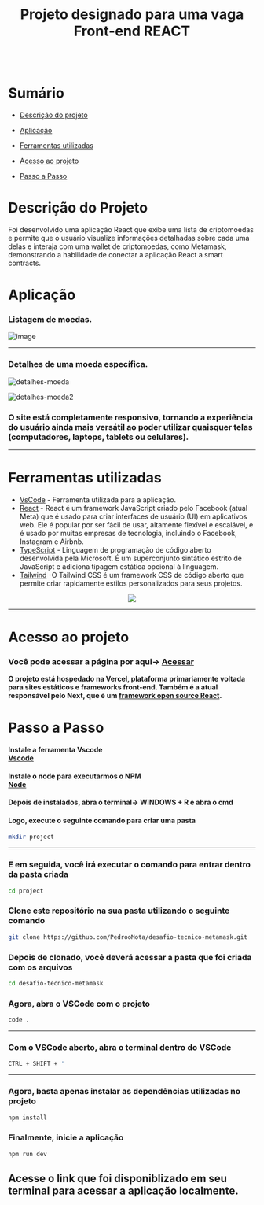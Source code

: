 <h1 align="center">Projeto designado para uma vaga Front-end REACT</h2>
<br>
<br>


# Sumário

- [Descrição do projeto](#descrição-do-projeto)

- [Aplicação](#aplicação)

- [Ferramentas utilizadas](#ferramentas-utilizadas)

- [Acesso ao projeto](#acesso-ao-projeto)

- [Passo a Passo](#passo-a-passo)


# Descrição do Projeto
Foi desenvolvido uma aplicação React que exibe uma lista de criptomoedas e permite que o usuário visualize informações detalhadas sobre cada uma delas e interaja com uma wallet de criptomoedas, como Metamask, demonstrando a habilidade de conectar a aplicação React a smart contracts.


# Aplicação

### Listagem de moedas.

  ![image](https://github.com/PedrooMota/desafio-tecnico-metamask/assets/83295376/8c4c83a0-f046-4423-bbf4-38bb86a28789)

<hr>

### Detalhes de uma moeda específica.

![detalhes-moeda](https://github.com/PedrooMota/desafio-tecnico-metamask/assets/83295376/a78d8720-2e7e-4255-8f4a-3a2f5deccad3)


![detalhes-moeda2](https://github.com/PedrooMota/desafio-tecnico-metamask/assets/83295376/7c31265c-d35f-4d0b-9690-9346da07cfe0)

### O site está completamente responsivo, tornando a experiência do usuário ainda mais versátil ao poder utilizar quaisquer telas (computadores, laptops, tablets ou celulares). 

<hr>


# Ferramentas utilizadas

- [VsCode](https://code.visualstudio.com/) - Ferramenta utilizada para a aplicação.
- [React](https://pt-br.reactjs.org/) - React é um framework JavaScript criado pelo Facebook (atual Meta) que é usado para criar interfaces de usuário (UI) em aplicativos web. Ele é popular por ser fácil de usar, altamente flexível e escalável, e é usado por muitas empresas de tecnologia, incluindo o Facebook, Instagram e Airbnb.
- [TypeScript](https://www.typescriptlang.org/) - Linguagem de programação de código aberto desenvolvida pela Microsoft. É um superconjunto sintático estrito de JavaScript e adiciona tipagem estática opcional à linguagem.
- [Tailwind](https://tailwindcss.com/docs/installation) -O Tailwind CSS é um framework CSS de código aberto que permite criar rapidamente estilos personalizados para seus projetos.

<div align="center">
  <img src="https://skillicons.dev/icons?i=vscode,react,ts,tailwind&perline=14" />
</div>
<hr>


# Acesso ao projeto

### Você pode acessar a página por aqui-> <a target="_blank" href="https://desafio-tecnico-metamask-yjng.vercel.app/">Acessar</a>


**O projeto está hospedado na Vercel, plataforma primariamente voltada para sites estáticos e frameworks front-end. Também é a atual responsável pelo Next, que é um <a target="_blank" href="https://opensource.com/article/20/1/react-javascript-frameworks">framework open source React</a>.**


# Passo a Passo

#### Instale a ferramenta Vscode <br><a target="_blank" href="https://code.visualstudio.com/">Vscode</a><br>
#### Instale o node para executarmos o NPM <br> <a target="_blank" href="https://opensource.com/article/20/1/react-javascript-frameworks">Node</a>


#### Depois de instalados, abra o terminal-> **WINDOWS + R e abra o cmd** <br>
#### Logo, execute o seguinte comando para criar uma pasta


```sh
mkdir project
```
<hr>


### E em seguida, você irá executar o comando para entrar dentro da pasta criada
```sh
cd project
```

### Clone este repositório na sua pasta utilizando o seguinte comando


```sh
git clone https://github.com/PedrooMota/desafio-tecnico-metamask.git
```


### Depois de clonado, você deverá acessar a pasta que foi criada com os arquivos


```sh
cd desafio-tecnico-metamask
```


### Agora, abra o VSCode com o projeto

```sh
code .
```


<hr>


### Com o VSCode aberto, abra o terminal dentro do VSCode

```sh
CTRL + SHIFT + '
```

<hr>


### Agora, basta apenas instalar as dependências utilizadas no projeto

```sh
npm install
```


### Finalmente, inicie a aplicação

```sh
npm run dev
```

## Acesse o link que foi disponiblizado em seu terminal para acessar a aplicação localmente.
